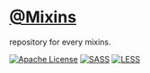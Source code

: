 # [@Mixins](https://github.com/iammachine/mixins/)
repository for every mixins.

[![Apache License](https://img.shields.io/badge/License-v2.0-ff79b4.svg)](https://github.com/iammachine/mixins/blob/master/LICENSE)
[![SASS](https://img.shields.io/badge/SASS-v3.4.15-ff69b4.svg)](http://sass-lang.com/)
[![LESS](https://img.shields.io/badge/LESS-v2.5.1-blue.svg)](http://lesscss.org/)
